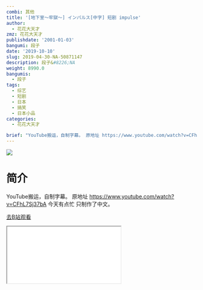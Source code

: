 ```yaml
---
combi: 其他
title: '[地下室～牢獄～] インパルス[中字] 短剧 impulse'
author:
  - 花花大天才
zmz: 花花大天才
publishdate: '2001-01-03'
bangumi: 段子
date: '2019-10-10'
slug: 2019-04-30-NA-50871147
description: 段子&#8226;NA
weight: 8990.0
bangumis:
  - 段子
tags:
  - 综艺
  - 短剧
  - 日本
  - 搞笑
  - 日本小品
categories:
  - 花花大天才

brief: "YouTube搬运，自制字幕。 原地址 https://www.youtube.com/watch?v=CFhL7Sj37bA 今天有点忙 只制作了中文。"
---
```

![](https://raw.githubusercontent.com/tcgriffith/owaraisite/master/static/tmpimg/d00726e9930707ff26424bf501f010e99139541f.jpg.480.jpg)
# 简介  
YouTube搬运，自制字幕。
原地址  https://www.youtube.com/watch?v=CFhL7Sj37bA
今天有点忙 只制作了中文。  

[去B站观看](https://www.bilibili.com/video/av50871147/)
<div class ="resp-container"><iframe class="testiframe" src="//player.bilibili.com/player.html?aid=50871147"", scrolling="no", allowfullscreen="true" > </iframe></div> 
